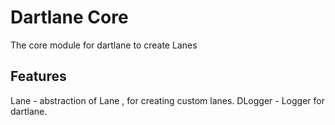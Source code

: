 
# Dartlane Core

The core module for dartlane to create Lanes

## Features

Lane - abstraction of Lane , for creating custom lanes.
DLogger - Logger for dartlane.

